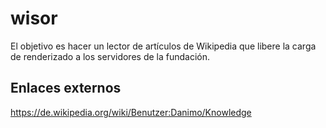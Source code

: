 # wisor

El objetivo es hacer un lector de artículos de Wikipedia que libere la carga de renderizado a los servidores de la fundación.

## Enlaces externos

https://de.wikipedia.org/wiki/Benutzer:Danimo/Knowledge
